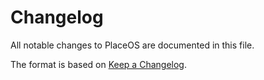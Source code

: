 # Changelog

All notable changes to PlaceOS are documented in this file.

The format is based on [Keep a Changelog](https://keepachangelog.com/en/1.0.0/).

